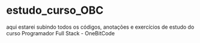 # estudo_curso_OBC
aqui estarei subindo todos os códigos, anotações e exercícios de estudo do curso Programador Full Stack - OneBitCode
